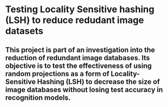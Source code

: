 # Testing Locality Sensitive hashing (LSH) to reduce redudant image datasets

## This project is part of an investigation into the reduction of redundant image databases. Its objective is to test the effectiveness of using random projections as a form of Locality-Sensitive Hashing (LSH) to decrease the size of image databases without losing test accuracy in recognition models.
